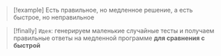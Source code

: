 
> [!example] 
> Есть правильное, но медленное решение, а есть быстрое, но неправильное

> [!finally] 
> `Идея`: генерируем маленькие случайные тесты и получаем правильные ответы на медленной программе **для сравнения с быстрой**

 